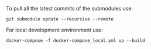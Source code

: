 To pull all the latest commits of the submodules use: 

`git submodule update --recursive --remote`

For local development environment use:

`docker-compose -f docker-compose_local.yml up --build`